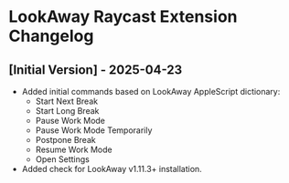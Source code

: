 # LookAway Raycast Extension Changelog

## [Initial Version] - 2025-04-23

- Added initial commands based on LookAway AppleScript dictionary:
    - Start Next Break
    - Start Long Break
    - Pause Work Mode
    - Pause Work Mode Temporarily
    - Postpone Break
    - Resume Work Mode
    - Open Settings
- Added check for LookAway v1.11.3+ installation.
